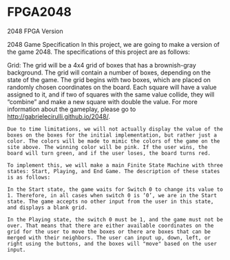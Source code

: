FPGA2048
========

2048 FPGA Version

2048 Game Specification
In this project, we are going to make a version of the game 2048. The specifications of this project are as follows:

Grid:
	The grid will be a 4x4 grid of boxes that has a brownish-gray background. The grid will contain a number of boxes, depending on the state of the game. The grid begins with two boxes, which are placed on randomly chosen coordinates on the board.  Each square will have a value assigned to it, and if two of squares with the same value collide, they will “combine” and make a new square with double the value. For more information about the gameplay, please go to http://gabrielecirulli.github.io/2048/. 
	
	Due to time limitations, we will not actually display the value of the boxes on the boxes for the initial implementation, but rather just a color. The colors will be made to mimic the colors of the game on the site above. The winning color will be pink. If the user wins, the board will turn green, and if the user loses, the board turns red. 
	
	To implement this, we will make a main Finite State Machine with three states: Start, Playing, and End Game. The description of these states is as follows:
	
	In the Start state, the game waits for Switch 0 to change its value to 1. Therefore, in all cases when switch 0 is ‘0’, we are in the Start state. The game accepts no other input from the user in this state, and displays a blank grid.
	
	In the Playing state, the switch 0 must be 1, and the game must not be over. That means that there are either available coordinates on the grid for the user to move the boxes or there are boxes that can be merged with their neighbors. The user can input up, down, left, or right using the buttons, and the boxes will "move" based on the user input. 
